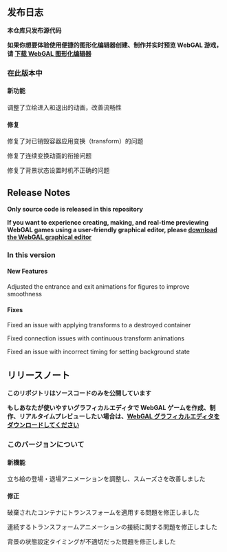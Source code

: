 ## 发布日志

**本仓库只发布源代码**

**如果你想要体验使用便捷的图形化编辑器创建、制作并实时预览 WebGAL 游戏，请 [下载 WebGAL 图形化编辑器](https://github.com/OpenWebGAL/WebGAL_Terre/releases)**

### 在此版本中

#### 新功能

调整了立绘进入和退出的动画，改善流畅性

#### 修复

修复了对已销毁容器应用变换（transform）的问题

修复了连续变换动画的衔接问题

修复了背景状态设置时机不正确的问题

<!-- English Translation -->

## Release Notes

**Only source code is released in this repository**

**If you want to experience creating, making, and real-time previewing WebGAL games using a user-friendly graphical editor, please [download the WebGAL graphical editor](https://github.com/OpenWebGAL/WebGAL_Terre/releases)**

### In this version

#### New Features

Adjusted the entrance and exit animations for figures to improve smoothness

#### Fixes

Fixed an issue with applying transforms to a destroyed container

Fixed connection issues with continuous transform animations

Fixed an issue with incorrect timing for setting background state

<!-- Japanese Translation -->

## リリースノート

**このリポジトリはソースコードのみを公開しています**

**もしあなたが使いやすいグラフィカルエディタで WebGAL ゲームを作成、制作、リアルタイムプレビューしたい場合は、[WebGAL グラフィカルエディタをダウンロードしてください](https://github.com/OpenWebGAL/WebGAL_Terre/releases)**

### このバージョンについて

#### 新機能

立ち絵の登場・退場アニメーションを調整し、スムーズさを改善しました

#### 修正

破棄されたコンテナにトランスフォームを適用する問題を修正しました

連続するトランスフォームアニメーションの接続に関する問題を修正しました

背景の状態設定タイミングが不適切だった問題を修正しました
